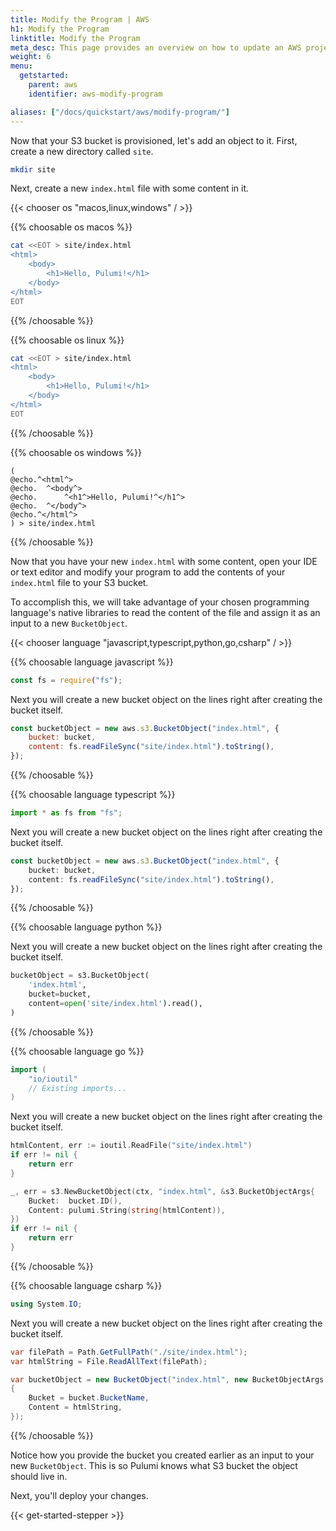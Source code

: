```yaml
---
title: Modify the Program | AWS
h1: Modify the Program
linktitle: Modify the Program
meta_desc: This page provides an overview on how to update an AWS project from a Pulumi program.
weight: 6
menu:
  getstarted:
    parent: aws
    identifier: aws-modify-program

aliases: ["/docs/quickstart/aws/modify-program/"]
---
```


Now that your S3 bucket is provisioned, let's add an object to it. First, create a new directory called `site`.

```bash
mkdir site
```

Next, create a new `index.html` file with some content in it.

{{< chooser os "macos,linux,windows" / >}}

{{% choosable os macos %}}

```bash
cat <<EOT > site/index.html
<html>
    <body>
        <h1>Hello, Pulumi!</h1>
    </body>
</html>
EOT
```

{{% /choosable %}}

{{% choosable os linux %}}

```bash
cat <<EOT > site/index.html
<html>
    <body>
        <h1>Hello, Pulumi!</h1>
    </body>
</html>
EOT
```

{{% /choosable %}}

{{% choosable os windows %}}

```batch
(
@echo.^<html^>
@echo.  ^<body^>
@echo.      ^<h1^>Hello, Pulumi!^</h1^>
@echo.  ^</body^>
@echo.^</html^>
) > site/index.html
```

{{% /choosable %}}

Now that you have your new `index.html` with some content, open your IDE or text editor and modify your program to add the contents of your `index.html` file to your S3 bucket.

To accomplish this, we will take advantage of your chosen programming language's native libraries to read the content of the file and assign it as an input to a new  `BucketObject`.

{{< chooser language "javascript,typescript,python,go,csharp" / >}}

{{% choosable language javascript %}}

```javascript
const fs = require("fs");
```

Next you will create a new bucket object on the lines right after creating the bucket itself.

```javascript
const bucketObject = new aws.s3.BucketObject("index.html", {
    bucket: bucket,
    content: fs.readFileSync("site/index.html").toString(),
});
```

{{% /choosable %}}

{{% choosable language typescript %}}

```typescript
import * as fs from "fs";
```

Next you will create a new bucket object on the lines right after creating the bucket itself.

```typescript
const bucketObject = new aws.s3.BucketObject("index.html", {
    bucket: bucket,
    content: fs.readFileSync("site/index.html").toString(),
});
```

{{% /choosable %}}

{{% choosable language python %}}

Next you will create a new bucket object on the lines right after creating the bucket itself.

```python
bucketObject = s3.BucketObject(
    'index.html',
    bucket=bucket,
    content=open('site/index.html').read(),
)
```

{{% /choosable %}}

{{% choosable language go %}}

```go
import (
    "io/ioutil"
    // Existing imports...
)
```

Next you will create a new bucket object on the lines right after creating the bucket itself.

```go
htmlContent, err := ioutil.ReadFile("site/index.html")
if err != nil {
    return err
}

_, err = s3.NewBucketObject(ctx, "index.html", &s3.BucketObjectArgs{
    Bucket:  bucket.ID(),
    Content: pulumi.String(string(htmlContent)),
})
if err != nil {
    return err
}
```

{{% /choosable %}}

{{% choosable language csharp %}}

```csharp
using System.IO;
```

Next you will create a new bucket object on the lines right after creating the bucket itself.

```csharp
var filePath = Path.GetFullPath("./site/index.html");
var htmlString = File.ReadAllText(filePath);

var bucketObject = new BucketObject("index.html", new BucketObjectArgs
{
    Bucket = bucket.BucketName,
    Content = htmlString,
});
```

{{% /choosable %}}

Notice how you provide the bucket you created earlier as an input to your new `BucketObject`. This is so Pulumi knows what S3 bucket the object should live in.

Next, you'll deploy your changes.

{{< get-started-stepper >}}
